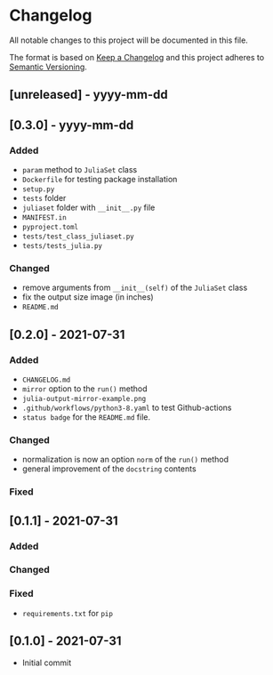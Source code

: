 # Changelog

All notable changes to this project will be documented in this file.

The format is based on [Keep a Changelog](http://keepachangelog.com/)
and this project adheres to [Semantic Versioning](http://semver.org/).

## [unreleased] - yyyy-mm-dd

## [0.3.0] - yyyy-mm-dd

### Added

- `param` method to `JuliaSet` class
- `Dockerfile` for testing package installation
- `setup.py`
- `tests` folder
- `juliaset` folder with `__init__.py` file
- `MANIFEST.in`
- `pyproject.toml`
- `tests/test_class_juliaset.py`
- `tests/tests_julia.py`

### Changed

- remove arguments from `__init__(self)` of the `JuliaSet` class
- fix the output size image (in inches)  
- `README.md`

## [0.2.0] - 2021-07-31

### Added
- `CHANGELOG.md`
- `mirror` option to the `run()` method
- `julia-output-mirror-example.png`
- `.github/workflows/python3-8.yaml` to test Github-actions
- `status badge` for the `README.md` file.
    
### Changed
- normalization is now an option `norm` of the `run()` method
- general improvement of the `docstring` contents

### Fixed

## [0.1.1] - 2021-07-31

### Added

### Changed

### Fixed
- `requirements.txt` for `pip`

## [0.1.0] - 2021-07-31
- Initial commit
